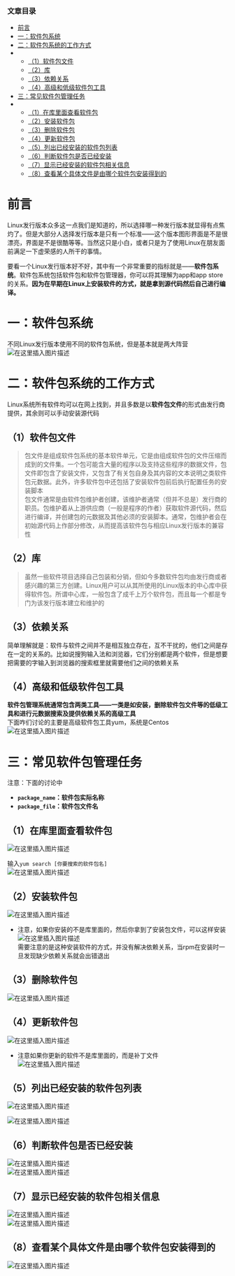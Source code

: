  

### 文章目录

- [前言](#_2)
- [一：软件包系统](#_7)
- [二：软件包系统的工作方式](#_10)
- - [（1）软件包文件](#1_12)
  - [（2）库](#2_17)
  - [（3）依赖关系](#3_21)
  - [（4）高级和低级软件包工具](#4_24)
- [三：常见软件包管理任务](#_29)
- - [（1）在库里面查看软件包](#1_35)
  - [（2）安装软件包](#2_40)
  - [（3）删除软件包](#3_47)
  - [（4）更新软件包](#4_49)
  - [（5）列出已经安装的软件包列表](#5_55)
  - [（6）判断软件包是否已经安装](#6_59)
  - [（7）显示已经安装的软件包相关信息](#7_62)
  - [（8）查看某个具体文件是由哪个软件包安装得到的](#8_65)

# 前言

Linux发行版本众多这一点我们是知道的，所以选择哪一种发行版本就显得有点焦灼了。但是大部分人选择发行版本是只有一个标准——这个版本图形界面是不是很漂亮，界面是不是很酷等等。当然这只是小白，或者只是为了使用Linux在朋友面前满足一下虚荣感的人所干的事情。

要看一个Linux发行版本好不好，其中有一个非常重要的指标就是——**软件包系统**。软件包系统包括软件包和软件包管理器，你可以将其理解为app和app store的关系。**因为在早期在Linux上安装软件的方式，就是拿到源代码然后自己进行编译。**

# 一：软件包系统

不同Linux发行版本使用不同的软件包系统，但是基本就是两大阵营  
![在这里插入图片描述](https://ziquyun.com/main/csdn/img?url=https%3A%2F%2Fimg-blog.csdnimg.cn%2F20210316110629251.png%3Fx-oss-process%3Dimage%2Fwatermark%2Ctype_ZmFuZ3poZW5naGVpdGk%2Cshadow_10%2Ctext_aHR0cHM6Ly9ibG9nLmNzZG4ubmV0L3FxXzM5MTgzMDM0%2Csize_16%2Ccolor_FFFFFF%2Ct_70&rfUrl=https%3A%2F%2Fzhangxing-tech.blog.csdn.net%2Farticle%2Fdetails%2F114871775)

# 二：软件包系统的工作方式

Linux系统所有软件均可以在网上找到，并且多数是以**软件包文件**的形式由发行商提供，其余则可以手动安装源代码

## （1）软件包文件

> 包文件是组成软件包系统的基本软件单元，它是由组成软件包的文件压缩而成到的文件集。一个包可能含大量的程序以及支持这些程序的数据文件，包文件即包含了安装文件，又包含了有关包自身及其内容的文本说明之类软件包元数据。此外，许多软件包中还包括了安装软件包前后执行配置任务的安装脚本  
> 包文件通常是由软件包维护者创建，该维护者通常（但并不总是）发行商的职员。包维护着从上游供应商（一般是程序的作者）获取软件源代码，然后进行编译，并创建包的元数据及其他必须的安装脚本。通常，包维护者会在初始源代码上作部分修改，从而提高该软件包与相应Linux发行版本的兼容性

## （2）库

> 虽然一些软件项目选择自己包装和分销，但如今多数软件包均由发行商或者感兴趣的第三方创建。Linux用户可以从其所使用的Linux版本的中心库中获得软件包。所谓中心库，一般包含了成千上万个软件包，而且每一个都是专门为该发行版本建立和维护的

## （3）依赖关系

简单理解就是：软件与软件之间并不是相互独立存在，互不干扰的，他们之间是存在一定的关系的。比如说搜狗输入法和浏览器，它们分别都是两个软件，但是想要把需要的字输入到浏览器的搜索框里就需要他们之间的依赖关系

## （4）高级和低级软件包工具

**软件包管理系统通常包含两类工具——一类是如安装，删除软件包文件等的低级工具和进行元数据搜索及提供依赖关系的高级工具**  
下面咋们讨论的主要是高级软件包工具yum，系统是Centos  
![在这里插入图片描述](https://ziquyun.com/main/csdn/img?url=https%3A%2F%2Fimg-blog.csdnimg.cn%2F20210316122221299.png&rfUrl=https%3A%2F%2Fzhangxing-tech.blog.csdn.net%2Farticle%2Fdetails%2F114871775)

# 三：常见软件包管理任务

注意：下面的讨论中

- **`package_name`：软件包实际名称**
- **`package_file`：软件包文件名**

## （1）在库里面查看软件包

![在这里插入图片描述](https://ziquyun.com/main/csdn/img?url=https%3A%2F%2Fimg-blog.csdnimg.cn%2F20210316122847380.png%3Fx-oss-process%3Dimage%2Fwatermark%2Ctype_ZmFuZ3poZW5naGVpdGk%2Cshadow_10%2Ctext_aHR0cHM6Ly9ibG9nLmNzZG4ubmV0L3FxXzM5MTgzMDM0%2Csize_16%2Ccolor_FFFFFF%2Ct_70&rfUrl=https%3A%2F%2Fzhangxing-tech.blog.csdn.net%2Farticle%2Fdetails%2F114871775)

输入`yum search [你要搜索的软件包名]`  
![在这里插入图片描述](https://ziquyun.com/main/csdn/img?url=https%3A%2F%2Fimg-blog.csdnimg.cn%2F20210316122834626.png%3Fx-oss-process%3Dimage%2Fwatermark%2Ctype_ZmFuZ3poZW5naGVpdGk%2Cshadow_10%2Ctext_aHR0cHM6Ly9ibG9nLmNzZG4ubmV0L3FxXzM5MTgzMDM0%2Csize_16%2Ccolor_FFFFFF%2Ct_70&rfUrl=https%3A%2F%2Fzhangxing-tech.blog.csdn.net%2Farticle%2Fdetails%2F114871775)

## （2）安装软件包

![在这里插入图片描述](https://ziquyun.com/main/csdn/img?url=https%3A%2F%2Fimg-blog.csdnimg.cn%2F20210316122924241.png%3Fx-oss-process%3Dimage%2Fwatermark%2Ctype_ZmFuZ3poZW5naGVpdGk%2Cshadow_10%2Ctext_aHR0cHM6Ly9ibG9nLmNzZG4ubmV0L3FxXzM5MTgzMDM0%2Csize_16%2Ccolor_FFFFFF%2Ct_70&rfUrl=https%3A%2F%2Fzhangxing-tech.blog.csdn.net%2Farticle%2Fdetails%2F114871775)

- 注意，如果你安装的不是库里面的，然后你拿到了安装包文件，可以这样安装  
  ![在这里插入图片描述](https://ziquyun.com/main/csdn/img?url=https%3A%2F%2Fimg-blog.csdnimg.cn%2F20210316123022569.png&rfUrl=https%3A%2F%2Fzhangxing-tech.blog.csdn.net%2Farticle%2Fdetails%2F114871775)  
  需要注意的是这种安装软件的方式，并没有解决依赖关系，当rpm在安装时一旦发现缺少依赖关系就会出错退出

## （3）删除软件包

![在这里插入图片描述](https://ziquyun.com/main/csdn/img?url=https%3A%2F%2Fimg-blog.csdnimg.cn%2F20210316123204241.png%3Fx-oss-process%3Dimage%2Fwatermark%2Ctype_ZmFuZ3poZW5naGVpdGk%2Cshadow_10%2Ctext_aHR0cHM6Ly9ibG9nLmNzZG4ubmV0L3FxXzM5MTgzMDM0%2Csize_16%2Ccolor_FFFFFF%2Ct_70&rfUrl=https%3A%2F%2Fzhangxing-tech.blog.csdn.net%2Farticle%2Fdetails%2F114871775)

## （4）更新软件包

![在这里插入图片描述](https://ziquyun.com/main/csdn/img?url=https%3A%2F%2Fimg-blog.csdnimg.cn%2F20210316123307629.png%3Fx-oss-process%3Dimage%2Fwatermark%2Ctype_ZmFuZ3poZW5naGVpdGk%2Cshadow_10%2Ctext_aHR0cHM6Ly9ibG9nLmNzZG4ubmV0L3FxXzM5MTgzMDM0%2Csize_16%2Ccolor_FFFFFF%2Ct_70&rfUrl=https%3A%2F%2Fzhangxing-tech.blog.csdn.net%2Farticle%2Fdetails%2F114871775)

- 注意如果你更新的软件不是库里面的，而是补丁文件  
  ![在这里插入图片描述](https://ziquyun.com/main/csdn/img?url=https%3A%2F%2Fimg-blog.csdnimg.cn%2F20210316123359908.png&rfUrl=https%3A%2F%2Fzhangxing-tech.blog.csdn.net%2Farticle%2Fdetails%2F114871775)

## （5）列出已经安装的软件包列表

![在这里插入图片描述](https://ziquyun.com/main/csdn/img?url=https%3A%2F%2Fimg-blog.csdnimg.cn%2F20210316123541787.png%3Fx-oss-process%3Dimage%2Fwatermark%2Ctype_ZmFuZ3poZW5naGVpdGk%2Cshadow_10%2Ctext_aHR0cHM6Ly9ibG9nLmNzZG4ubmV0L3FxXzM5MTgzMDM0%2Csize_16%2Ccolor_FFFFFF%2Ct_70&rfUrl=https%3A%2F%2Fzhangxing-tech.blog.csdn.net%2Farticle%2Fdetails%2F114871775)

![在这里插入图片描述](https://ziquyun.com/main/csdn/img?url=https%3A%2F%2Fimg-blog.csdnimg.cn%2F20210316123529938.png%3Fx-oss-process%3Dimage%2Fwatermark%2Ctype_ZmFuZ3poZW5naGVpdGk%2Cshadow_10%2Ctext_aHR0cHM6Ly9ibG9nLmNzZG4ubmV0L3FxXzM5MTgzMDM0%2Csize_16%2Ccolor_FFFFFF%2Ct_70&rfUrl=https%3A%2F%2Fzhangxing-tech.blog.csdn.net%2Farticle%2Fdetails%2F114871775)

## （6）判断软件包是否已经安装

![在这里插入图片描述](https://ziquyun.com/main/csdn/img?url=https%3A%2F%2Fimg-blog.csdnimg.cn%2F20210316123634375.png&rfUrl=https%3A%2F%2Fzhangxing-tech.blog.csdn.net%2Farticle%2Fdetails%2F114871775)  
![在这里插入图片描述](https://ziquyun.com/main/csdn/img?url=https%3A%2F%2Fimg-blog.csdnimg.cn%2F20210316123644571.png%3Fx-oss-process%3Dimage%2Fwatermark%2Ctype_ZmFuZ3poZW5naGVpdGk%2Cshadow_10%2Ctext_aHR0cHM6Ly9ibG9nLmNzZG4ubmV0L3FxXzM5MTgzMDM0%2Csize_16%2Ccolor_FFFFFF%2Ct_70&rfUrl=https%3A%2F%2Fzhangxing-tech.blog.csdn.net%2Farticle%2Fdetails%2F114871775)

## （7）显示已经安装的软件包相关信息

![在这里插入图片描述](https://ziquyun.com/main/csdn/img?url=https%3A%2F%2Fimg-blog.csdnimg.cn%2F20210316123714557.png&rfUrl=https%3A%2F%2Fzhangxing-tech.blog.csdn.net%2Farticle%2Fdetails%2F114871775)  
![在这里插入图片描述](https://ziquyun.com/main/csdn/img?url=https%3A%2F%2Fimg-blog.csdnimg.cn%2F20210316123738641.png%3Fx-oss-process%3Dimage%2Fwatermark%2Ctype_ZmFuZ3poZW5naGVpdGk%2Cshadow_10%2Ctext_aHR0cHM6Ly9ibG9nLmNzZG4ubmV0L3FxXzM5MTgzMDM0%2Csize_16%2Ccolor_FFFFFF%2Ct_70&rfUrl=https%3A%2F%2Fzhangxing-tech.blog.csdn.net%2Farticle%2Fdetails%2F114871775)

## （8）查看某个具体文件是由哪个软件包安装得到的

![在这里插入图片描述](https://ziquyun.com/main/csdn/img?url=https%3A%2F%2Fimg-blog.csdnimg.cn%2F20210316123903191.png%3Fx-oss-process%3Dimage%2Fwatermark%2Ctype_ZmFuZ3poZW5naGVpdGk%2Cshadow_10%2Ctext_aHR0cHM6Ly9ibG9nLmNzZG4ubmV0L3FxXzM5MTgzMDM0%2Csize_16%2Ccolor_FFFFFF%2Ct_70&rfUrl=https%3A%2F%2Fzhangxing-tech.blog.csdn.net%2Farticle%2Fdetails%2F114871775)